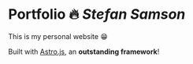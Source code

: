 # Portfolio :fire: *Stefan Samson*

This is my personal website :grin:

Built with [Astro.js](https://astro.build/), an **outstanding framework**!
